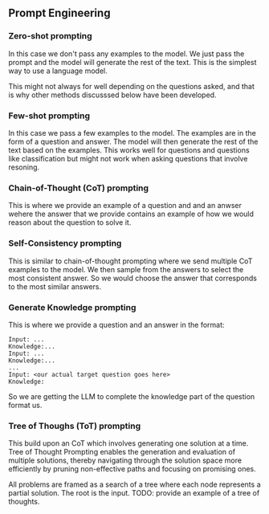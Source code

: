 ## Prompt Engineering

### Zero-shot prompting
In this case we don't pass any examples to the model. We just pass the prompt
and the model will generate the rest of the text. This is the simplest way to
use a language model.

This might not always for well depending on the questions asked, and that is
why other methods discusssed below have been developed.


### Few-shot prompting
In this case we pass a few examples to the model. The examples are in the form
of a question and answer. The model will then generate the rest of the text
based on the examples.
This works well for questions and questions like classification but might not
work when asking questions that involve resoning.


### Chain-of-Thought (CoT) prompting
This is where we provide an example of a question and and an anwser wehere the
answer that we provide contains an example of how we would reason about the
question to solve it. 


### Self-Consistency prompting
This is similar to chain-of-thought prompting where we send multiple CoT
examples to the model. We then sample from the answers to select the most
consistent answer. So we would choose the answer that corresponds to the most
similar answers.

### Generate Knowledge prompting
This is where we provide a question and an answer in the format:
```
Input: ...
Knowledge:...
Input: ...
Knowledge:...
...
Input: <our actual target question goes here>
Knowledge: 
```
So we are getting the LLM to complete the knowledge part of the question format
us.

### Tree of Thoughs (ToT) prompting
This build upon an CoT which involves generating one solution at a time. Tree of
Thought Prompting enables the generation and evaluation of multiple solutions,
thereby navigating through the solution space more efficiently by pruning
non-effective paths and focusing on promising ones.

All problems are framed as a search of a tree where each node represents a
partial solution. The root is the input.
TODO: provide an example of a tree of thoughts.
